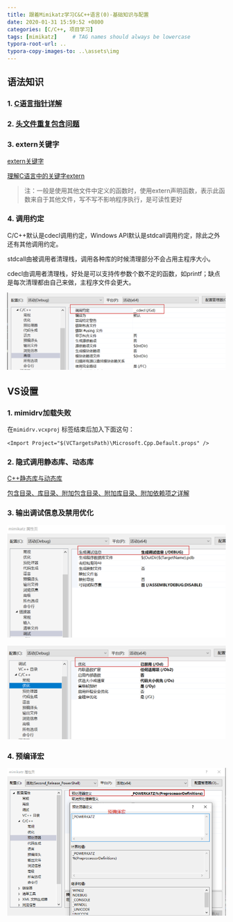 ```yaml
---
title: 跟着Mimikatz学习C&C++语言(0)-基础知识与配置
date: 2020-01-31 15:59:52 +0800
categories: [C/C++, 项目学习]
tags: [mimikatz]     # TAG names should always be lowercase
typora-root-url: ..
typora-copy-images-to: ..\assets\img
---
```




## 语法知识

### 1. [C语言指针详解](https://www.cnblogs.com/lulipro/p/7460206.html)

### 2. [头文件重复包含问题](https://www.cnblogs.com/geore/p/5803944.html)

### 3. extern关键字

[extern关键字](https://www.runoob.com/w3cnote/extern-head-h-different.html)

[理解C语言中的关键字extern](https://segmentfault.com/a/1190000008949574)

> 注：一般是使用其他文件中定义的函数时，使用extern声明函数，表示此函数来自于其他文件，写不写不影响程序执行，是可读性更好



### 4. 调用约定

C/C++默认是cdecl调用约定，Windows API默认是stdcall调用约定，除此之外还有其他调用约定。

stdcall由被调用者清理栈，调用各种库的时候清理部分不会占用主程序大小。

cdecl由调用者清理栈，好处是可以支持传参数个数不定的函数，如printf；缺点是每次清理都由自己来做，主程序文件会更大。



![image-20210203233337789](/assets/img/image-20210203233337789.png)





## VS设置

### 1. mimidrv加载失败

在`mimidrv.vcxproj` <PropertyGroup Label="Globals">标签结束后加入下面这句：

```
<Import Project="$(VCTargetsPath)\Microsoft.Cpp.Default.props" />
```



### 2. 隐式调用静态库、动态库

[C++静态库与动态库](https://www.runoob.com/w3cnote/cpp-static-library-and-dynamic-library.html)

[包含目录、库目录、附加包含目录、附加库目录、附加依赖项之详解](https://blog.csdn.net/u012043391/article/details/54972127)



### 3. 输出调试信息及禁用优化

![image-20210203233023039](/assets/img/image-20210203233023039.png)



![image-20210203233151412](/assets/img/image-20210203233151412.png)



### 4. 预编译宏

![image-20210131161016580](/assets/img/image-20210131161016580.png)





